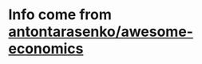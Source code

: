 # Info come from [antontarasenko/awesome-economics](https://github.com/antontarasenko/awesome-economics)

